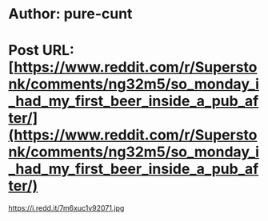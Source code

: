 # Author: pure-cunt
# Post URL: [https://www.reddit.com/r/Superstonk/comments/ng32m5/so_monday_i_had_my_first_beer_inside_a_pub_after/](https://www.reddit.com/r/Superstonk/comments/ng32m5/so_monday_i_had_my_first_beer_inside_a_pub_after/)


https://i.redd.it/7m6xuc1v92071.jpg